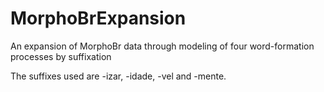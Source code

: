 # MorphoBrExpansion
An expansion of MorphoBr data through modeling of four word-formation processes by suffixation

The suffixes used are -izar, -idade, -vel and -mente.
